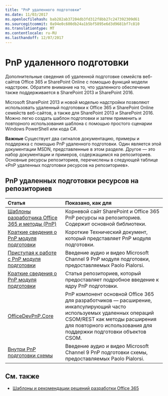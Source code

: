 ```yaml
---
title: "PnP удаленного подготовки"
ms.date: 11/03/2017
ms.openlocfilehash: bab282ab37204db3fd312f8bb27c247392309d61
ms.sourcegitcommit: 0a94e0c600db24a1b5bf5895e6d3d9681bf7c810
ms.translationtype: MT
ms.contentlocale: ru-RU
ms.lasthandoff: 12/07/2017
---
```

# <a name="pnp-remote-provisioning"></a>PnP удаленного подготовки

Дополнительные сведения об удаленной подготовке семейств веб-сайтов Office 365 и SharePoint Online с помощью функций модели надстроек. Обратите внимание на то, что удаленного обеспечения также поддерживается в SharePoint 2013 и SharePoint 2016.

Microsoft SharePoint 2013 и новой моделью надстройки позволяют использовать удаленный подготовки к Office 365 и SharePoint Online семейств веб-сайтов, а также для SharePoint 2013 и SharePoint 2016. Можно легко создать шаблон подготовки и затем применить и повторного использования шаблона с помощью простого сценарии Windows PowerShell или кода C#.

**Важные**  Существует два сигналов документацию, примеры и поддержка с помощью PnP удаленного подготовки. Один является этой документации MSDN, представленные в этом разделе. Другое — это набор документации и примеров, содержащимся на репозиториев. Основные ресурсы репозиториев, перечислены в следующей таблице «PnP удаленных подготовки ресурсов на репозиториев».

## <a name="pnp-remote-provisioning-resources-on-github"></a>PnP удаленных подготовки ресурсов на репозиториев

|**Статья**|**Показано, как для**|
|:-----|:-----|
|[Шаблоны разработчика Office 365 и методы (PnP)](https://github.com/SharePoint/PnP)|Корневой сайт SharePoint и Office 365 PnP ресурсы на репозиториев. Содержит основной библиотеки.|
|[Краткие сведения о PnP модуля подготовки](Introducing-the-PnP-Provisioning-Engine.md)| Короткие Технический документ, который представляет PnP модуля подготовки.|
|[Приступая к работе с PnP модуля подготовки](https://channel9.msdn.com/blogs/OfficeDevPnP/Getting-Started-with-PnP-Provisioning-Engine)|Введение аудио и видео Microsoft Channel 9 PnP модуля подготовки, предоставляемых Paolo Pialorsi.|
|[Краткие сведения о PnP модуля подготовки](https://github.com/SharePoint/PnP-Guidance/blob/551b9f6a66cf94058ba5497e310d519647afb20c/articles/Introducing-the-PnP-Provisioning-Engine.md)|Статья репозиториев, который предоставляет подробное введение к ядру PnP подготовки.|
|[OfficeDevPnP.Core](https://github.com/SharePoint/PnP-Sites-Core/tree/master/Core)|PnP компонент основной Office 365 для разработчиков — расширение, инкапсулирующий часто используемых удаленных операций CSOM/REST как методы расширения для повторного использования для поддержки подготовки объектов CSOM.|
|[Внутри PnP подготовки схемы](https://channel9.msdn.com/blogs/OfficeDevPnP/Deep-dive-to-PnP-provisioning-engine-schema)|Введение аудио и видео Microsoft Channel 9 PnP подготовки схемы, предоставляемых Paolo Pialorsi.|

## <a name="see-also"></a>См. также
<a name="bk_addresources"> </a>

- [Шаблоны и рекомендации решений разработки Office 365](Office-365-development-patterns-and-practices-solution-guidance.md)
